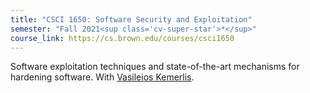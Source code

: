 ```yaml
---
title: "CSCI 1650: Software Security and Exploitation"
semester: "Fall 2021<sup class='cv-super-star'>*</sup>"
course_link: https://cs.brown.edu/courses/csci1650
---
```


Software exploitation techniques and state-of-the-art mechanisms for hardening software. With [Vasileios Kemerlis](http://cs.brown.edu/~vpk/).
